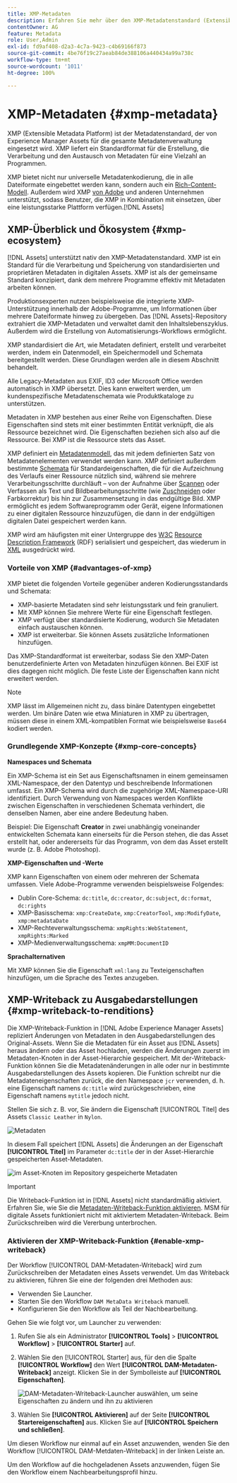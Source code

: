 ```yaml
---
title: XMP-Metadaten
description: Erfahren Sie mehr über den XMP-Metadatenstandard (Extensible Metadata Platform) für die Metadatenverwaltung. Er wird von Experience Manager als standardisiertes Format für die Erstellung, Verarbeitung und den Austausch von Metadaten verwendet.
contentOwner: AG
feature: Metadata
role: User,Admin
exl-id: fd9af408-d2a3-4c7a-9423-c4b69166f873
source-git-commit: 4be76f19c27aeab84de388106a440434a99a738c
workflow-type: tm+mt
source-wordcount: '1011'
ht-degree: 100%

---
```


# XMP-Metadaten {#xmp-metadata}

XMP (Extensible Metadata Platform) ist der Metadatenstandard, der von Experience Manager Assets für die gesamte Metadatenverwaltung eingesetzt wird. XMP liefert ein Standardformat für die Erstellung, die Verarbeitung und den Austausch von Metadaten für eine Vielzahl an Programmen.

XMP bietet nicht nur universelle Metadatenkodierung, die in alle Dateiformate eingebettet werden kann, sondern auch ein [Rich-Content-Modell](#xmp-core-concepts). Außerdem wird XMP [von Adobe](#advantages-of-xmp) und anderen Unternehmen unterstützt, sodass Benutzer, die XMP in Kombination mit einsetzen, über eine leistungsstarke Plattform verfügen.[!DNL Assets]

## XMP-Überblick und Ökosystem {#xmp-ecosystem}

[!DNL Assets] unterstützt nativ den XMP-Metadatenstandard. XMP ist ein Standard für die Verarbeitung und Speicherung von standardisierten und proprietären Metadaten in digitalen Assets. XMP ist als der gemeinsame Standard konzipiert, dank dem mehrere Programme effektiv mit Metadaten arbeiten können.

Produktionsexperten nutzen beispielsweise die integrierte XMP-Unterstützung innerhalb der Adobe-Programme, um Informationen über mehrere Dateiformate hinweg zu übergeben. Das [!DNL Assets]-Repository extrahiert die XMP-Metadaten und verwaltet damit den Inhaltslebenszyklus. Außerdem wird die Erstellung von Automatisierungs-Workflows ermöglicht.

XMP standardisiert die Art, wie Metadaten definiert, erstellt und verarbeitet werden, indem ein Datenmodell, ein Speichermodell und Schemata bereitgestellt werden. Diese Grundlagen werden alle in diesem Abschnitt behandelt.

Alle Legacy-Metadaten aus EXIF, ID3 oder Microsoft Office werden automatisch in XMP übersetzt. Dies kann erweitert werden, um kundenspezifische Metadatenschemata wie Produktkataloge zu unterstützen.

Metadaten in XMP bestehen aus einer Reihe von Eigenschaften. Diese Eigenschaften sind stets mit einer bestimmten Entität verknüpft, die als Ressource bezeichnet wird. Die Eigenschaften beziehen sich also auf die Ressource. Bei XMP ist die Ressource stets das Asset.

XMP definiert ein [Metadatenmodell](https://de.wikipedia.org/wiki/Metadaten), das mit jedem definierten Satz von Metadatenelementen verwendet werden kann. XMP definiert außerdem bestimmte [Schemata](https://de.wikipedia.org/wiki/Schemasprache_(XML)) für Standardeigenschaften, die für die Aufzeichnung des Verlaufs einer Ressource nützlich sind, während sie mehrere Verarbeitungsschritte durchläuft – von der Aufnahme über [Scannen](https://de.wikipedia.org/wiki/Scanner_(Datenerfassung)) oder Verfassen als Text und Bildbearbeitungsschritte (wie [Zuschneiden](https://de.wikipedia.org/wiki/Cropping_%28image%29) oder Farbkorrektur) bis hin zur Zusammensetzung in das endgültige Bild. XMP ermöglicht es jedem Softwareprogramm oder Gerät, eigene Informationen zu einer digitalen Ressource hinzuzufügen, die dann in der endgültigen digitalen Datei gespeichert werden kann.

XMP wird am häufigsten mit einer Untergruppe des [W3C](https://de.wikipedia.org/wiki/World_Wide_Web_Consortium) [Resource Description Framework](https://de.wikipedia.org/wiki/Resource_Description_Framework) (RDF) serialisiert und gespeichert, das wiederum in [XML](https://de.wikipedia.org/wiki/Extensible_Markup_Language) ausgedrückt wird.

### Vorteile von XMP {#advantages-of-xmp}

XMP bietet die folgenden Vorteile gegenüber anderen Kodierungsstandards und Schemata:

* XMP-basierte Metadaten sind sehr leistungsstark und fein granuliert.
* Mit XMP können Sie mehrere Werte für eine Eigenschaft festlegen.
* XMP verfügt über standardisierte Kodierung, wodurch Sie Metadaten einfach austauschen können.
* XMP ist erweiterbar. Sie können Assets zusätzliche Informationen hinzufügen.

Das XMP-Standardformat ist erweiterbar, sodass Sie den XMP-Daten benutzerdefinierte Arten von Metadaten hinzufügen können. Bei EXIF ist dies dagegen nicht möglich. Die feste Liste der Eigenschaften kann nicht erweitert werden.

>[!NOTE]
>
>XMP lässt im Allgemeinen nicht zu, dass binäre Datentypen eingebettet werden. Um binäre Daten wie etwa Miniaturen in XMP zu übertragen, müssen diese in einem XML-kompatiblen Format wie beispielsweise `Base64` kodiert werden.

### Grundlegende XMP-Konzepte {#xmp-core-concepts}

**Namespaces und Schemata**

Ein XMP-Schema ist ein Set aus Eigenschaftsnamen in einem gemeinsamen XML-Namespace, der
den Datentyp und beschreibende Informationen umfasst. Ein XMP-Schema wird durch die zugehörige XML-Namespace-URI identifiziert. Durch Verwendung von Namespaces werden Konflikte zwischen Eigenschaften in verschiedenen Schemata verhindert, die denselben Namen, aber eine andere Bedeutung haben.

Beispiel: Die Eigenschaft **Creator** in zwei unabhängig voneinander entwickelten Schemata kann einerseits für die Person stehen, die das Asset erstellt hat, oder andererseits für das Programm, von dem das Asset erstellt wurde (z. B. Adobe Photoshop).

**XMP-Eigenschaften und -Werte**

XMP kann Eigenschaften von einem oder mehreren der Schemata umfassen. Viele Adobe-Programme verwenden beispielsweise Folgendes:

* Dublin Core-Schema: `dc:title`, `dc:creator`, `dc:subject`, `dc:format`, `dc:rights`
* XMP-Basisschema: `xmp:CreateDate`, `xmp:CreatorTool`, `xmp:ModifyDate`, `xmp:metadataDate`
* XMP-Rechteverwaltungsschema: `xmpRights:WebStatement`, `xmpRights:Marked`
* XMP-Medienverwaltungsschema: `xmpMM:DocumentID`

**Sprachalternativen**

Mit XMP können Sie die Eigenschaft `xml:lang` zu Texteigenschaften hinzufügen, um die Sprache des Textes anzugeben.

## XMP-Writeback zu Ausgabedarstellungen {#xmp-writeback-to-renditions}

Die XMP-Writeback-Funktion in [!DNL Adobe Experience Manager Assets] repliziert Änderungen von Metadaten in den Ausgabedarstellungen des Original-Assets.
Wenn Sie die Metadaten für ein Asset aus [!DNL Assets] heraus ändern oder das Asset hochladen, werden die Änderungen zuerst im Metadaten-Knoten in der Asset-Hierarchie gespeichert. Mit der-Writeback-Funktion können Sie die Metadatenänderungen in alle oder nur in bestimmte Ausgabedarstellungen des Assets kopieren. Die Funktion schreibt nur die Metadateneigenschaften zurück, die den Namespace `jcr` verwenden, d. h. eine Eigenschaft namens `dc:title` wird zurückgeschrieben, eine Eigenschaft namens `mytitle` jedoch nicht.

Stellen Sie sich z. B. vor, Sie ändern die Eigenschaft [!UICONTROL Titel] des Assets `Classic Leather` in `Nylon`.

![Metadaten](assets/metadata.png)

In diesem Fall speichert [!DNL Assets] die Änderungen an der Eigenschaft **[!UICONTROL Titel]** im Parameter `dc:title` der in der Asset-Hierarchie gespeicherten Asset-Metadaten.

![im Asset-Knoten im Repository gespeicherte Metadaten](assets/metadata_stored.png)

>[!IMPORTANT]
>
>Die Writeback-Funktion ist in [!DNL Assets] nicht standardmäßig aktiviert. Erfahren Sie, wie Sie die [Metadaten-Writeback-Funktion aktivieren](#enable-xmp-writeback). MSM für digitale Assets funktioniert nicht mit aktiviertem Metadaten-Writeback. Beim Zurückschreiben wird die Vererbung unterbrochen.

### Aktivieren der XMP-Writeback-Funktion {#enable-xmp-writeback}

Der Workflow [!UICONTROL DAM-Metadaten-Writeback] wird zum Zurückschreiben der Metadaten eines Assets verwendet. Um das Writeback zu aktivieren, führen Sie eine der folgenden drei Methoden aus:

* Verwenden Sie Launcher.
* Starten Sie den Workflow `DAM MetaData Writeback` manuell.
* Konfigurieren Sie den Workflow als Teil der Nachbearbeitung.

Gehen Sie wie folgt vor, um Launcher zu verwenden:

1. Rufen Sie als ein Administrator **[!UICONTROL Tools]** > **[!UICONTROL Workflow]** > **[!UICONTROL Starter]** auf.
1. Wählen Sie den [!UICONTROL Starter] aus, für den die Spalte **[!UICONTROL Workflow]** den Wert **[!UICONTROL DAM-Metadaten-Writeback]** anzeigt. Klicken Sie in der Symbolleiste auf **[!UICONTROL Eigenschaften]**.

   ![DAM-Metadaten-Writeback-Launcher auswählen, um seine Eigenschaften zu ändern und ihn zu aktivieren](assets/launcher-properties-metadata-writeback1.png)

1. Wählen Sie **[!UICONTROL Aktivieren]** auf der Seite **[!UICONTROL Startereigenschaften]** aus. Klicken Sie auf **[!UICONTROL Speichern und schließen]**.

Um diesen Workflow nur einmal auf ein Asset anzuwenden, wenden Sie den Workflow [!UICONTROL DAM-Metdaten-Writeback] in der linken Leiste an.

Um den Workflow auf die hochgeladenen Assets anzuwenden, fügen Sie den Workflow einem Nachbearbeitungsprofil hinzu.

<!-- Commenting for now. Need to document how to enable metadata writeback. See CQDOC-17254.

### Enable XMP writeback {#enable-xmp-writeback}

To enable the metadata changes to be propagated to the renditions of the asset when uploading it, modify the **[!UICONTROL Adobe CQ DAM Rendition Maker]** configuration in Configuration Manager.

1. To open Configuration Manager, access `https://[aem_server]:[port]/system/console/configMgr`.
1. Open the **[!UICONTROL Adobe CQ DAM Rendition Maker]** configuration.
1. Select the **[!UICONTROL Propagate XMP]** option, and then save the changes.

### Enable XMP write-back for specific renditions {#enable-xmp-writeback-for-specific-renditions}

To let the XMP write-back feature propagate metadata changes to select renditions, specify these renditions to the [!UICONTROL XMP Writeback Process] workflow step of DAM Metadata WriteBack workflow. By default, this step is configured with the original rendition.

For the XMP write-back feature to propagate metadata to the rendition thumbnails 140.100.png and 319.319.png, perform these steps.

1. Tap/click the Experience Manager logo, and then navigate to **[!UICONTROL Tools]** &gt; **[!UICONTROL Workflow]** &gt; **[!UICONTROL Models]**.
1. From the Models page, open the **[!UICONTROL DAM Metadata Writeback]** workflow model.
1. In the **[!UICONTROL DAM Metadata Writeback]** properties page, open the **[!UICONTROL XMP Writeback Process]** step.
1. In the **[!UICONTROL Step Properties]** dialog box, tap/click the **[!UICONTROL Process]** tab.
1. In the **[!UICONTROL Arguments]** box, add `rendition:cq5dam.thumbnail.140.100.png,rendition:cq5dam.thumbnail.319.319.png`, and then tap/click **[!UICONTROL OK]**.

   ![step_properties](assets/step_properties.png)

1. Save the changes.
1. To regenerate the Pyramid TIFF (PTIFF) renditions for Dynamic Media images with the new attributes, add the **[!UICONTROL Dynamic Media Process Image Assets]** step to the DAM Metadata write-back workflow. PTIFF renditions are only created and stored locally in a Dynamic Media Hybrid implementation.

1. Save the workflow.

The metadata changes are propagated to the renditions renditions thumbnail.140.100.png and thumbnail.319.319.png of the asset, and not the others.
-->
